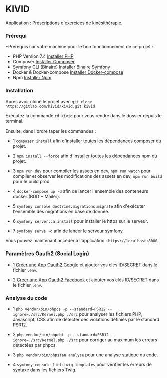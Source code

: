# KIVID

Application : Prescriptions d'exercices de kinésithérapie. 

### Prérequi

*Prérequis sur votre machine pour le bon fonctionnement de ce projet : 
- PHP Version 7.4 [Installer PHP](https://www.php.net/manual/fr/install.php)
- Composer [Installer Composer](https://getcomposer.org/download/) 
- Symfony CLI (Binaire) [Installer Binaire Symfony](https://symfony.com/download) 
- Docker & Docker-compose [Installer Docker-compose](https://docs.docker.com/compose/install/)
- Npm [Installer Npm](https://www.npmjs.com/get-npm) 

### Installation

Après avoir cloné le projet avec ``git clone https://gitlab.com/kivid/kivid.git kivid``

Exécutez la commande ``cd kivid`` pour vous rendre dans le dossier depuis le terminal.

Ensuite, dans l'ordre taper les commandes : 

- 1 ``composer install`` afin d'installer toutes les dépendances composer du projet.

- 2 ``npm install --force`` afin d'installer toutes les dépendances npm du projet.

- 3 ``npm run dev`` pour compiler les assets en dev, ``npm run watch`` pour compiler et observer les modifications des assets en dev, ``npm run build`` pour le build prod.

- 4 ``docker-compose up -d`` afin de lancer l'ensemble des conteneurs docker (BDD + Mailer).

- 5 ``symfony console doctrine:migrations:migrate`` afin d'exécuter l'ensemble des migrations en base de donnée.

- 6 ``symfony server:ca:install`` pour installer le https sur le serveur.

- 7 ``symfony serve -d`` afin de lancer le serveur symfony.

Vous pouvez maintenant accéder à l'application : ``https://localhost:8000``

### Paramètres Oauth2 (Social Login)

- 1 [Créer une App Oauth2 Google](https://developers.google.com) et ajouter vos clés ID/SECRET dans le fichier ``.env``.

- 2 [Créer une App Oauth2 Facebook](https://developers.facebook.com) et ajouter vos clés ID/SECRET dans le fichier ``.env``.

### Analyse du code

- 1 ``php vendor/bin/phpcs -p --standard=PSR12 --ignore=./src/Kernel.php ./src`` pour analyser les fichiers PHP, Javascript, CSS afin de détecter des violations définies par le standard PSR12.

- 2 ``php vendor/bin/phpcbf -p --standard=PSR12 --ignore=./src/Kernel.php ./src`` pour corriger au maximum les erreurs détectées par phpcs.

- 3 ``php vendor/bin/phpstan analyse`` pour une analyse statique du code.

- 4 ``symfony console lint:twig templates`` pour vérifier les erreurs de syntaxe dans les fichiers Twig.

